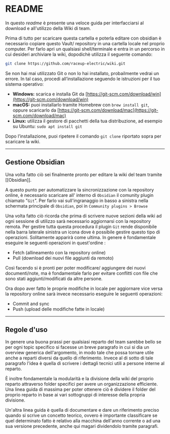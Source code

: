 # README

In questo *readme* è presente una veloce guida per interfacciarsi al download e all'utilizzo della Wiki di team.

Prima di tutto per scaricare questa cartella e poterla editare con obsidian è necessario copiare questo Vault/ repository in una cartella locale nel proprio computer. Per farlo apri un qualsiasi shell/terminale e entra in un percorso in cui desideri archiviare la wiki, dopodichè utilizza il seguente comando:

```zsh
git clone https://github.com/raceup-electric/wiki.git
```

Se non hai mai utilizzato Git o non lo hai installato, probailmente vedrai un errore. In tal caso, procedi all’installazione seguendo le istruzioni per il tuo sistema operativo:

- **Windows:** scarica e installa Git da [https://git-scm.com/download/win](https://git-scm.com/download/win)
- **macOS:** puoi installarlo tramite Homebrew con `brew install git`, oppure scaricarlo da [https://git-scm.com/download/mac](https://git-scm.com/download/mac)
- **Linux:** utilizza il gestore di pacchetti della tua distribuzione, ad esempio su Ubuntu: `sudo apt install git`

Dopo l’installazione, puoi ripetere il comando `git clone` riportato sopra per scaricare la wiki.
***
## Gestione Obsidian

Una volta fatto ciò sei finalmente pronto per editare la wiki del team tramite [[Obsidian]].

A questo punto per automatizzare la sincronizzazione con la repository online, è necessario scaricare all' interno di `Obsidian` il comunity plugin chiamato "`Git`".  Per farlo vai sull'ingranaggio in basso a sinistra nella schermata principale di `Obsidian`, poi in `Community plugins > Browse` 

Una volta fatto ciò ricorda che prima di scrivere nuove sezioni della wiki ad ogni sessione di utilizzo sarà necessario aggiornarsi con la repository remota. Per gestire tutta questa procedura il plugin `Git` rende disponibile nella barra laterale sinistra un icona dove è possibile gestire questo tipo di operazioni. Solitamente apparirà come ultima. In genere è fondamentale eseguire le seguenti operazioni in quest'ordine :

- Fetch (allineamento con la repository online)
- Pull (download dei  nuovi file aggiunti da remoto)

Così facendo si è pronti per poter modificare/ aggiungere dei nuovi documenti/note, ma è fondamentale farlo per evitare conflitti con file che sono stati aggiunti/modificati da altre persone. 

Ora dopo aver fatto le proprie modifiche in locale per aggiornare vice versa la repository online sarà invece necessario eseguire le seguenti operazioni:

- Commit and sync 
- Push (upload delle modifiche fatte in locale)
***
## Regole d'uso

In genere una buona prassi per qualsiasi reparto del team sarebbe bello se per ogni topic specifico si facesse un breve paragrafo in cui si dia un overview generica dell'argomento, in modo tale che possa tornare utile anche a reparti diversi da quello di riferimento. 
Invece al di sotto di tale paragrafo l'idea è quella di scrivere i dettagli tecnici utili a persone interne al reparto. 

È inoltre fondamentale la modularità e la divisione della wiki del proprio reparto attraverso folder specifici per avere un organizzazione efficiente. Una linea guida di massima per poter ottenere ciò è dividere il folder del proprio reparto in base ai vari sottogruppi di interesse della propria divisione.

Un'altra linea guida è quella di documentare e dare un riferimento preciso quando si scrive un concetto teorico, ovvero è importante classificare se quel determinato fatto è relativo alla macchina dell'anno corrente o ad una sua versione precedente, anche qui magari dividendolo tramite paragrafi.